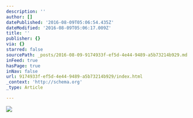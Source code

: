 ```yaml
---
description: ''
author: []
datePublished: '2016-08-09T05:06:54.435Z'
dateModified: '2016-08-09T05:06:17.009Z'
title: ''
publisher: {}
via: {}
starred: false
sourcePath: _posts/2016-08-09-9174933f-ef5d-4e44-9489-a5b73214b929.md
inFeed: true
hasPage: true
inNav: false
url: 9174933f-ef5d-4e44-9489-a5b73214b929/index.html
_context: 'http://schema.org'
_type: Article

---
```

![](https://the-grid-user-content.s3-us-west-2.amazonaws.com/fa1fdb83-6515-4994-9c85-42a5817944cb.jpg)